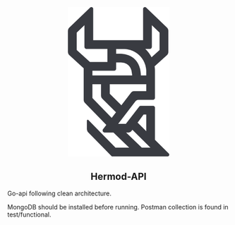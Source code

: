 <p align="center">
  <img width="230" src="https://github.com/RobinBaeckman/hermod-api/blob/master/hermod.png">
</p>
<h2 align="center">Hermod-API</h2>

Go-api following clean architecture.

MongoDB should be installed before running. Postman collection is found in test/functional.
